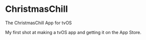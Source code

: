 # ChristmasChill
The ChristmasChill App for tvOS 

My first shot at making a tvOS app and getting it on the App Store.
